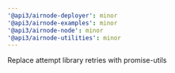 ```yaml
---
'@api3/airnode-deployer': minor
'@api3/airnode-examples': minor
'@api3/airnode-node': minor
'@api3/airnode-utilities': minor
---
```


Replace attempt library retries with promise-utils
